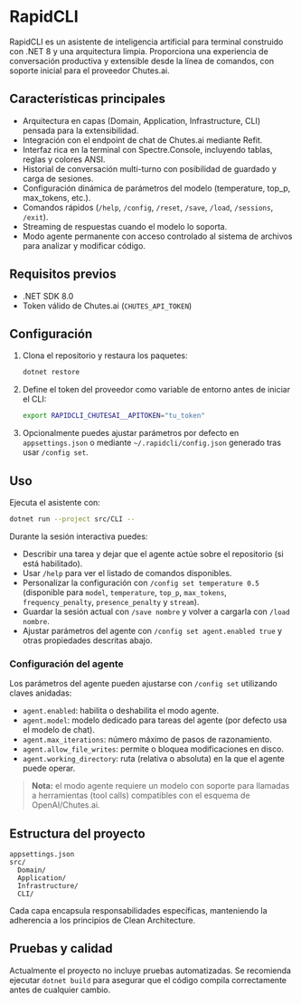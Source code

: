 # RapidCLI

RapidCLI es un asistente de inteligencia artificial para terminal construido con .NET 8 y una arquitectura limpia. Proporciona una experiencia de conversación productiva y extensible desde la línea de comandos, con soporte inicial para el proveedor Chutes.ai.

## Características principales

- Arquitectura en capas (Domain, Application, Infrastructure, CLI) pensada para la extensibilidad.
- Integración con el endpoint de chat de Chutes.ai mediante Refit.
- Interfaz rica en la terminal con Spectre.Console, incluyendo tablas, reglas y colores ANSI.
- Historial de conversación multi-turno con posibilidad de guardado y carga de sesiones.
- Configuración dinámica de parámetros del modelo (temperature, top_p, max_tokens, etc.).
- Comandos rápidos (`/help`, `/config`, `/reset`, `/save`, `/load`, `/sessions`, `/exit`).
- Streaming de respuestas cuando el modelo lo soporta.
- Modo agente permanente con acceso controlado al sistema de archivos para analizar y modificar código.

## Requisitos previos

- .NET SDK 8.0
- Token válido de Chutes.ai (`CHUTES_API_TOKEN`)

## Configuración

1. Clona el repositorio y restaura los paquetes:

   ```bash
   dotnet restore
   ```

2. Define el token del proveedor como variable de entorno antes de iniciar el CLI:

   ```bash
   export RAPIDCLI_CHUTESAI__APITOKEN="tu_token"
   ```

3. Opcionalmente puedes ajustar parámetros por defecto en `appsettings.json` o mediante `~/.rapidcli/config.json` generado tras usar `/config set`.

## Uso

Ejecuta el asistente con:

```bash
dotnet run --project src/CLI --
```

Durante la sesión interactiva puedes:

- Describir una tarea y dejar que el agente actúe sobre el repositorio (si está habilitado).
- Usar `/help` para ver el listado de comandos disponibles.
- Personalizar la configuración con `/config set temperature 0.5` (disponible para `model`, `temperature`, `top_p`, `max_tokens`, `frequency_penalty`, `presence_penalty` y `stream`).
- Guardar la sesión actual con `/save nombre` y volver a cargarla con `/load nombre`.
- Ajustar parámetros del agente con `/config set agent.enabled true` y otras propiedades descritas abajo.

### Configuración del agente

Los parámetros del agente pueden ajustarse con `/config set` utilizando claves anidadas:

- `agent.enabled`: habilita o deshabilita el modo agente.
- `agent.model`: modelo dedicado para tareas del agente (por defecto usa el modelo de chat).
- `agent.max_iterations`: número máximo de pasos de razonamiento.
- `agent.allow_file_writes`: permite o bloquea modificaciones en disco.
- `agent.working_directory`: ruta (relativa o absoluta) en la que el agente puede operar.

> **Nota:** el modo agente requiere un modelo con soporte para llamadas a herramientas (tool calls) compatibles con el esquema de OpenAI/Chutes.ai.

## Estructura del proyecto

```
appsettings.json
src/
  Domain/
  Application/
  Infrastructure/
  CLI/
```

Cada capa encapsula responsabilidades específicas, manteniendo la adherencia a los principios de Clean Architecture.

## Pruebas y calidad

Actualmente el proyecto no incluye pruebas automatizadas. Se recomienda ejecutar `dotnet build` para asegurar que el código compila correctamente antes de cualquier cambio.
